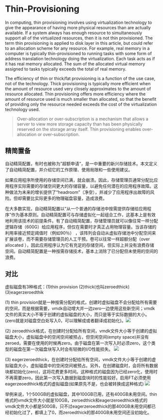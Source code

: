 # Thin-Provisioning
In computing, thin provisioning involves using virtualization technology to give the appearance of having more physical resources than are actually available. If a system always has enough resource to simultaneously support all of the virtualized resources, then it is not thin provisioned. The term thin provisioning is applied to disk layer in this article, but could refer to an allocation scheme for any resource. For example, real memory in a computer is typically thin-provisioned to running tasks with some form of address translation technology doing the virtualization. Each task acts as if it has real memory allocated. The sum of the allocated virtual memory assigned to tasks typically exceeds the total of real memory.


The efficiency of thin or thick/fat provisioning is a function of the use case, not of the technology. Thick provisioning is typically more efficient when the amount of resource used very closely approximates to the amount of resource allocated. Thin provisioning offers more efficiency where the amount of resource used is much smaller than allocated, so that the benefit of providing only the resource needed exceeds the cost of the virtualization technology used.

> Over-allocation or over-subscription is a mechanism that allows a server to view more storage capacity than has been physically reserved on the storage array itself. Thin provisioning enables over-allocation or over-subscription.
## 精简置备
自动精简配置，有时也被称为”超额申请“，是一中重要的新兴存储技术。本文定义了自动精简配置，并介绍它的工作原理、使用局限和一些使用建议。

如果应用程序所使用的存储空间已满，就会崩溃。因此，存储管理员通常分配比应用程序实际需要的存储空间更大的存储容量，以避免任何潜在的应用程序故障。这种做法为未来的增长提供了“headroom”（净空），并减少了应用程序出故障的风险。但却需要比实际更多的物理磁盘容量，造成浪费。

在大多数实现，自动精简配置以“从一个普通的存储池中按需提供存储给应用程序”作为基本原则。自动精简配置可与存储虚拟化一起组合工作，这基本上是有效地利用该技术的前提条件。有了自动精简配置，存储管理员就可以像往常一样分配逻辑存储（600G）给应用程序，但仅在需要时才真正占用物理容量。当该存储的利用率接近预定阈值时（例如90％） ，该阵列会自动从虚拟存储池中分配空间来扩展该卷，而不需要存储管理员的人工干预。卷可以往常一样超额分配（over allocated ），因此应用程序认为它有充足的存储空间，但实际上并没有浪费存储空间。自动精简配置是一种按需存储技术，基本上消除了已分配但未使用的空间的浪费。
## 对比
虚拟磁盘有3种格式：(1)thin provision (2)thick(也叫zeroedthick) (3)eagerzeroedthik 

(1) thin provision就是一种按需分配的格式，创建时虚拟磁盘不会分配给所有需要的空间，而是根据需要，vmdk自动增大并一边zero一边使用这些新空间；vmdk文件的真实大小不等于创建的虚拟磁盘的大小，而只是等于实际数据的大小。(zero就是对磁盘空白处写入0，可以理解成或者翻译成初始化)。![](http://blog.51cto.com/attachment/201002/201002231266940027002.gif)
 
(2) zeroedthick格式，在创建时分配给所有空间，vmdk文件大小等于创建的虚拟磁盘大小，虚拟磁盘中的空闲空间被预占，但空闲空间(empty space)并没有zeroed，需要在使用的时候再zero。由于磁盘在第一次写入时必须zero，这个类型的磁盘在第一次磁盘块写入时会有轻微的I/O性能损失。 ![](http://blog.51cto.com/attachment/201002/201002231266940051791.gif)
 
(3) eagerzeroedthick，在创建时分配给所有空间，vmdk文件大小等于创建的虚拟磁盘大小，虚拟磁盘中的空闲空间被预占。另外，在创建磁盘时，会将所有数据块都初始化(zero)，这将花费更多时间。这种格式的磁盘因为已经zero化，使用时不再需要zero，因此第一次写入数据到磁盘块时的性能较好。启用FT必须使用eagerzeoedthick格式的虚拟磁盘(如果原先不是，也会被转换成这种格式) ![](http://blog.51cto.com/attachment/201002/201002231266940084192.gif)
 

举例来说，1个500GB的虚拟磁盘，其中100GB已用，还有400GB未用空间。thin格式的vmdk文件大小就是100GB，zeroedthick和eagerzeroedthick格式的vmdk文件大小都是500GB，只不过eagerzeroedthick的那400GB未用空间都已经初始化过了，都填上了0，而zeroedthick的那400GB未用空间还没初始化。